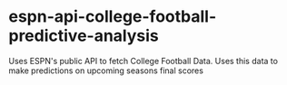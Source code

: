 # espn-api-college-football-predictive-analysis
Uses ESPN's public API to fetch College Football Data. Uses this data to make predictions on upcoming seasons final scores
